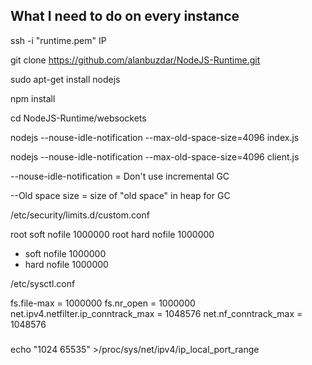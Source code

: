 ## What I need to do on every instance

ssh -i "runtime.pem" IP

git clone https://github.com/alanbuzdar/NodeJS-Runtime.git

sudo apt-get install nodejs

npm install

cd NodeJS-Runtime/websockets

nodejs --nouse-idle-notification --max-old-space-size=4096 index.js

nodejs --nouse-idle-notification --max-old-space-size=4096 client.js

--nouse-idle-notification = Don't use incremental GC

--Old space size = size of "old space" in heap for GC

/etc/security/limits.d/custom.conf

root soft nofile 1000000
root hard nofile 1000000
* soft nofile 1000000
* hard nofile 1000000

/etc/sysctl.conf

fs.file-max = 1000000
fs.nr_open = 1000000
net.ipv4.netfilter.ip_conntrack_max = 1048576
net.nf_conntrack_max = 1048576

### 
echo "1024 65535" >/proc/sys/net/ipv4/ip_local_port_range